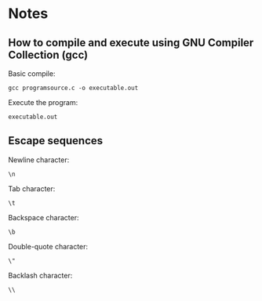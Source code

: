# Notes

## How to compile and execute using GNU Compiler Collection (gcc)

Basic compile: 

	gcc programsource.c -o executable.out

Execute the program: 

	executable.out

## Escape sequences

Newline character: 

	\n

Tab character: 

	\t

Backspace character: 

	\b

Double-quote character: 

	\"

Backlash character: 

	\\


